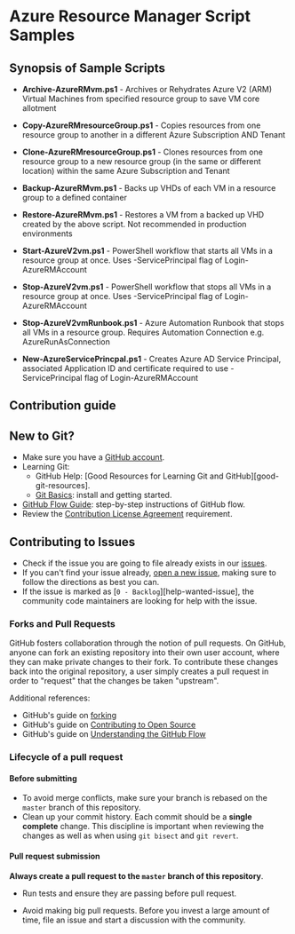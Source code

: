 
# Azure Resource Manager Script Samples

## Synopsis of Sample Scripts

* **Archive-AzureRMvm.ps1** - Archives or Rehydrates Azure V2 (ARM) Virtual Machines from specified resource group to save VM core allotment

* **Copy-AzureRMresourceGroup.ps1** - Copies resources from one resource group to another in a different Azure Subscription AND Tenant

* **Clone-AzureRMresourceGroup.ps1** - Clones resources from one resource group to a new resource group (in the same or different location) within the same Azure Subscription and Tenant

* **Backup-AzureRMvm.ps1** - Backs up VHDs of each VM in a resource group to a defined container

* **Restore-AzureRMvm.ps1** - Restores a VM from a backed up VHD created by the above script. Not recommended in production environments

* **Start-AzureV2vm.ps1** -  PowerShell workflow that starts all VMs in a resource group at once. Uses -ServicePrincipal flag of Login-AzureRMAccount 

* **Stop-AzureV2vm.ps1**  - PowerShell workflow that stops all VMs in a resource group at once. Uses -ServicePrincipal flag of Login-AzureRMAccount

* **Stop-AzureV2vmRunbook.ps1**  - Azure Automation Runbook that stops all VMs in a resource group. Requires Automation Connection e.g. AzureRunAsConnection

* **New-AzureServicePrincpal.ps1** - Creates Azure AD Service Principal, associated Application ID and certificate required to use -ServicePrincipal flag of Login-AzureRMAccount
 
 
 
## Contribution guide

New to Git?
-----------

* Make sure you have a [GitHub account](https://github.com/signup/free).
* Learning Git:
    * GitHub Help: [Good Resources for Learning Git and GitHub][good-git-resources].
    * [Git Basics](../docs/git/basics.md):
      install and getting started.
* [GitHub Flow Guide](https://guides.github.com/introduction/flow/):
  step-by-step instructions of GitHub flow.
* Review the [Contribution License Agreement](https://github.com/PowerShell/PowerShell/blob/master/.github/CONTRIBUTING.md#contributor-license-agreement-cla) requirement.



Contributing to Issues
----------------------

* Check if the issue you are going to file already exists in our [issues](https://github.com/JeffBow/AzurePowerShell/issues).
* If you can't find your issue already,
  [open a new issue](https://github.com/JeffBow/AzurePowerShell/issues/new),
  making sure to follow the directions as best you can.
* If the issue is marked as [`0 - Backlog`][help-wanted-issue],
  the community code maintainers are looking for help with the issue.

### Forks and Pull Requests

GitHub fosters collaboration through the notion of pull requests.
On GitHub, anyone can fork an existing repository
into their own user account, where they can make private changes to their fork.
To contribute these changes back into the original repository,
a user simply creates a pull request in order to "request" that the changes be taken "upstream".

Additional references:
* GitHub's guide on [forking](https://guides.github.com/activities/forking/)
* GitHub's guide on [Contributing to Open Source](https://guides.github.com/activities/contributing-to-open-source/#pull-request)
* GitHub's guide on [Understanding the GitHub Flow](https://guides.github.com/introduction/flow/)


### Lifecycle of a pull request

#### Before submitting

* To avoid merge conflicts, make sure your branch is rebased on the `master` branch of this repository.
* Clean up your commit history.
  Each commit should be a **single complete** change.
  This discipline is important when reviewing the changes as well as when using `git bisect` and `git revert`.


#### Pull request submission

**Always create a pull request to the `master` branch of this repository**.

* Run tests and ensure they are passing before pull request.

* Avoid making big pull requests.
  Before you invest a large amount of time,
  file an issue and start a discussion with the community.
    



